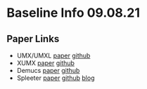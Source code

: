 # Baseline Info 09.08.21

## Paper Links

* UMX/UMXL	[paper](https://paperswithcode.com/paper/open-unmix-a-reference-implementation-for) [github](https://github.com/sigsep/open-unmix-pytorch)
* XUMX 		[paper](https://arxiv.org/abs/2010.04228) [github](https://github.com/asteroid-team/asteroid/tree/master/egs/musdb18/X-UMX)
* Demucs 	[paper](https://hal.archives-ouvertes.fr/hal-02379796/document) [github](https://github.com/facebookresearch/demucs)
* Spleeter 	[paper](http://archives.ismir.net/ismir2019/latebreaking/000036.pdf) [github](https://github.com/deezer/spleeter) [blog](https://deezer.io/releasing-spleeter-deezer-r-d-source-separation-engine-2b88985e797e)

